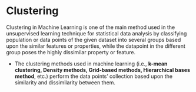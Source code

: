 # Clustering

Clustering in Machine Learning is one of the main method used in the unsupervised learning technique for statistical data analysis by classifying population or data points of the given dataset into several groups based upon the similar features or properties, while the datapoint in the different group poses the highly dissimilar property or feature. 

- The clustering methods used in machine learning (i.e., **k-mean clustering, Density methods, Grid-based methods, Hierarchical bases method**, etc.) perform the data points’ collection based upon the similarity and dissimilarity between them.

